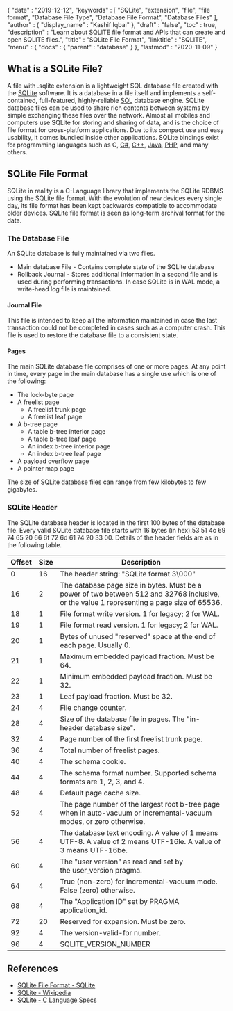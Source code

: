 {
  "date" : "2019-12-12",
  "keywords" : [ "SQLite", "extension", "file", "file format", "Database File Type", "Database File Format", "Database Files" ],
  "author" : {
    "display_name" : "Kashif Iqbal"
  },
  "draft" : "false",
  "toc" : true,
  "description" : "Learn about SQLITE file format and APIs that can create and open SQLITE files.",
  "title" : "SQLite File Format",
  "linktitle" : "SQLITE",
  "menu" : {
    "docs" : {
      "parent" : "database"
    }
  },
  "lastmod" : "2020-11-09"
}

## What is a SQLite File?

A file with .sqlite extension is a lightweight SQL database file created with the [SQLite](https://www.sqlite.org/index.html) software. It is a database in a file itself and implements a self-contained, full-featured, highly-reliable [SQL](/database/sql/) database engine. SQLite database files can be used to share rich contents between systems by simple exchanging these files over the network. Almost all mobiles and computers use SQLite for storing and sharing of data, and is the choice of file format for cross-platform applications. Due to its compact use and easy usability, it comes bundled inside other applications. SQLite bindings exist for programming languages such as C, [C#](/programming/cs/), [C++](/programming/cpp/), [Java](/programming/java/), [PHP](/programming/php/), and many others.

## SQLite File Format

SQLite in reality is a C-Language library that implements the SQLite RDBMS using the SQLite file format. With the evolution of new devices every single day, its file format has been kept backwards compatible to accommodate older devices. SQLite file format is seen as long-term archival format for the data.

### The Database File

An SQLite database is fully maintained via two files.
 * Main database File - Contains complete state of the SQLite database
 * Rollback Journal - Stores additional information in a second file and is used during performing transactions. In case SQLite is in WAL mode, a write-head log file is maintained.

#### Journal File

This file is intended to keep all the information maintained in case the last transaction could not be completed in cases such as a computer crash. This file is used to restore the database file to a consistent state.

#### Pages

The main SQLite database file comprises of one or more pages. At any point in time, every page in the main database has a single use which is one of the following:

 * The lock-byte page
 * A freelist page
   * A freelist trunk page
   * A freelist leaf page
 * A b-tree page
   * A table b-tree interior page
   * A table b-tree leaf page
   * An index b-tree interior page
   * An index b-tree leaf page
 * A payload overflow page
 * A pointer map page

The size of SQLite database files can range from few kilobytes to few gigabytes.

### SQLite Header

The SQLite database header is located in the first 100 bytes of the database file. Every valid SQLite database file starts with 16 bytes (in hex):53 51 4c 69 74 65 20 66 6f 72 6d 61 74 20 33 00. Details of the header fields are as in the following table.

|Offset|Size|Description|
---|---|---|
|0|16|The header string: "SQLite format 3\000"|
|16|2|The database page size in bytes. Must be a power of two between 512 and 32768 inclusive, or the value 1 representing a page size of 65536.|
|18|1|File format write version. 1 for legacy; 2 for WAL.|
|19|1|File format read version. 1 for legacy; 2 for WAL.|
|20|1|Bytes of unused "reserved" space at the end of each page. Usually 0.|
|21|1|Maximum embedded payload fraction. Must be 64.|
|22|1|Minimum embedded payload fraction. Must be 32.|
|23|1|Leaf payload fraction. Must be 32.|
|24|4|File change counter.|
|28|4|Size of the database file in pages. The "in-header database size".|
|32|4|Page number of the first freelist trunk page.|
|36|4|Total number of freelist pages.|
|40|4|The schema cookie.|
|44|4|The schema format number. Supported schema formats are 1, 2, 3, and 4.|
|48|4|Default page cache size.|
|52|4|The page number of the largest root b-tree page when in auto-vacuum or incremental-vacuum modes, or zero otherwise.|
|56|4|The database text encoding. A value of 1 means UTF-8. A value of 2 means UTF-16le. A value of 3 means UTF-16be.|
|60|4|The "user version" as read and set by the user_version pragma.|
|64|4|True (non-zero) for incremental-vacuum mode. False (zero) otherwise.|
|68|4|The "Application ID" set by PRAGMA application_id.|
|72|20|Reserved for expansion. Must be zero.|
|92|4|The version-valid-for number.|
|96|4|SQLITE_VERSION_NUMBER|

## References ##

* [SQLite File Format - SQLite](https://www.sqlite.org/fileformat2.html)
* [SQLite - Wikipedia](https://en.wikipedia.org/wiki/SQLite)
* [SQLite - C Language Specs](https://www.sqlite.org/c3ref/intro.html)
